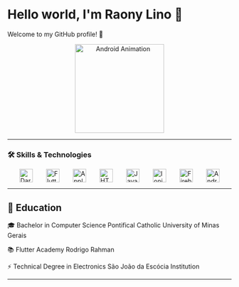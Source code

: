 # Hello world, I'm Raony Lino 👋

Welcome to my GitHub profile! 🚀  
<div style="text-align: center;">
    <img src="https://i.giphy.com/media/v1.Y2lkPTc5MGI3NjExd3JpaXpuZjZnaHJrMjM4Ym03cnozcXRkZDE3Y2JmOWdwdXhsb3YyeSZlcD12MV9pbnRlcm5hbF9naWZfYnlfaWQmY3Q9cw/YF6Bn1lJUPG5NUWtul/giphy.gif" alt="Android Animation" width="200px">
</div>

---
### 🛠️ Skills & Technologies


<div style="display: flex; justify-content: center; align-items: center; gap: 30px;">
  <img src="https://cdn.jsdelivr.net/gh/devicons/devicon/icons/dart/dart-original.svg" alt="Dart" width="30px">
  <img src="https://cdn.jsdelivr.net/gh/devicons/devicon/icons/flutter/flutter-original.svg" alt="Flutter" width="30px">
  <img src="https://cdn.jsdelivr.net/gh/devicons/devicon/icons/apple/apple-original.svg" alt="Apple" width="30px">
  <img src="https://cdn.jsdelivr.net/gh/devicons/devicon/icons/html5/html5-original.svg" alt="HTML" width="30px">
  <img src="https://cdn.jsdelivr.net/gh/devicons/devicon/icons/javascript/javascript-original.svg" alt="JavaScript" width="30px">
  <img src="https://cdn.jsdelivr.net/gh/devicons/devicon/icons/ionic/ionic-original.svg" alt="Ionic" width="30px">
  <img src="https://cdn.jsdelivr.net/gh/devicons/devicon/icons/firebase/firebase-plain.svg" alt="Firebase" width="30px">
  <img src="https://cdn.jsdelivr.net/gh/devicons/devicon/icons/android/android-original.svg" alt="Android" width="30px">

</div>

---
## 🌱 Education

 🎓 Bachelor in Computer Science
Pontifical Catholic University of Minas Gerais

📚 Flutter Academy
Rodrigo Rahman

⚡ Technical Degree in Electronics
São João da Escócia Institution

---


